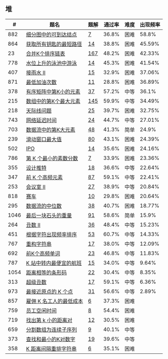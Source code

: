 ## 堆

| \# | 题名 | 题解 | 通过率 | 难度 | 出现频率   |
|------|----------------------|-----|--------|----|--------|
|882|[细分图中的可到达结点](https://leetcode-cn.com/problems/reachable-nodes-in-subdivided-graph)   |[7](https://leetcode-cn.com/problems/reachable-nodes-in-subdivided-graph/solution)|36.8%|困难|58.8%|
|864|[获取所有钥匙的最短路径](https://leetcode-cn.com/problems/shortest-path-to-get-all-keys)   |[14](https://leetcode-cn.com/problems/shortest-path-to-get-all-keys/solution)|38.8%|困难|45.59%|
|23|[合并K个排序链表](https://leetcode-cn.com/problems/merge-k-sorted-lists)   |[167](https://leetcode-cn.com/problems/merge-k-sorted-lists/solution)|48.2%|困难|42.33%|
|778|[水位上升的泳池中游泳](https://leetcode-cn.com/problems/swim-in-rising-water)   |[14](https://leetcode-cn.com/problems/swim-in-rising-water/solution)|45.3%|困难|41.54%|
|407|[接雨水 II](https://leetcode-cn.com/problems/trapping-rain-water-ii)   |[15](https://leetcode-cn.com/problems/trapping-rain-water-ii/solution)|32.9%|困难|37.06%|
|871|[最低加油次数](https://leetcode-cn.com/problems/minimum-number-of-refueling-stops)   |[11](https://leetcode-cn.com/problems/minimum-number-of-refueling-stops/solution)|28.8%|困难|36.89%|
|378|[有序矩阵中第K小的元素](https://leetcode-cn.com/problems/kth-smallest-element-in-a-sorted-matrix)   |[37](https://leetcode-cn.com/problems/kth-smallest-element-in-a-sorted-matrix/solution)|57.2%|中等|36.1%|
|215|[数组中的第K个最大元素](https://leetcode-cn.com/problems/kth-largest-element-in-an-array)   |[145](https://leetcode-cn.com/problems/kth-largest-element-in-an-array/solution)|59.9%|中等|34.49%|
|218|[天际线问题](https://leetcode-cn.com/problems/the-skyline-problem)   |[25](https://leetcode-cn.com/problems/the-skyline-problem/solution)|39.7%|困难|32.75%|
|743|[网络延迟时间](https://leetcode-cn.com/problems/network-delay-time)   |[24](https://leetcode-cn.com/problems/network-delay-time/solution)|44.7%|中等|27.01%|
|703|[数据流中的第K大元素](https://leetcode-cn.com/problems/kth-largest-element-in-a-stream)   |[48](https://leetcode-cn.com/problems/kth-largest-element-in-a-stream/solution)|41.3%|简单|24.9%|
|239|[滑动窗口最大值](https://leetcode-cn.com/problems/sliding-window-maximum)   |[80](https://leetcode-cn.com/problems/sliding-window-maximum/solution)|43.1%|困难|24.39%|
|502|[IPO](https://leetcode-cn.com/problems/ipo)   |[14](https://leetcode-cn.com/problems/ipo/solution)|35.6%|困难|24.16%|
|786|[第 K 个最小的素数分数](https://leetcode-cn.com/problems/k-th-smallest-prime-fraction)   |[7](https://leetcode-cn.com/problems/k-th-smallest-prime-fraction/solution)|33.9%|困难|23.36%|
|355|[设计推特](https://leetcode-cn.com/problems/design-twitter)   |[18](https://leetcode-cn.com/problems/design-twitter/solution)|36.6%|中等|22.64%|
|347|[前 K 个高频元素](https://leetcode-cn.com/problems/top-k-frequent-elements)   |[87](https://leetcode-cn.com/problems/top-k-frequent-elements/solution)|59.1%|中等|22.41%|
|253|[会议室 II](https://leetcode-cn.com/problems/meeting-rooms-ii)   |[27](https://leetcode-cn.com/problems/meeting-rooms-ii/solution)|38.9%|中等|20.84%|
|818|[赛车](https://leetcode-cn.com/problems/race-car)   |[10](https://leetcode-cn.com/problems/race-car/solution)|29.8%|困难|20.64%|
|295|[数据流的中位数](https://leetcode-cn.com/problems/find-median-from-data-stream)   |[38](https://leetcode-cn.com/problems/find-median-from-data-stream/solution)|40.7%|困难|18.77%|
|1046|[最后一块石头的重量](https://leetcode-cn.com/problems/last-stone-weight)   |[91](https://leetcode-cn.com/problems/last-stone-weight/solution)|58.6%|简单|15.9%|
|264|[丑数 II](https://leetcode-cn.com/problems/ugly-number-ii)   |[36](https://leetcode-cn.com/problems/ugly-number-ii/solution)|48.4%|中等|15.23%|
|451|[根据字符出现频率排序](https://leetcode-cn.com/problems/sort-characters-by-frequency)   |[53](https://leetcode-cn.com/problems/sort-characters-by-frequency/solution)|60.7%|中等|14.33%|
|767|[重构字符串](https://leetcode-cn.com/problems/reorganize-string)   |[17](https://leetcode-cn.com/problems/reorganize-string/solution)|38.0%|中等|12.09%|
|692|[前K个高频单词](https://leetcode-cn.com/problems/top-k-frequent-words)   |[23](https://leetcode-cn.com/problems/top-k-frequent-words/solution)|46.8%|中等|11.83%|
|787|[K 站中转内最便宜的航班](https://leetcode-cn.com/problems/cheapest-flights-within-k-stops)   |[15](https://leetcode-cn.com/problems/cheapest-flights-within-k-stops/solution)|34.0%|中等|9.64%|
|1054|[距离相等的条形码](https://leetcode-cn.com/problems/distant-barcodes)   |[22](https://leetcode-cn.com/problems/distant-barcodes/solution)|30.4%|中等|8.35%|
|313|[超级丑数](https://leetcode-cn.com/problems/super-ugly-number)   |[17](https://leetcode-cn.com/problems/super-ugly-number/solution)|59.1%|中等|6.36%|
|973|[最接近原点的 K 个点](https://leetcode-cn.com/problems/k-closest-points-to-origin)   |[31](https://leetcode-cn.com/problems/k-closest-points-to-origin/solution)|56.6%|中等|2.89%|
|857|[雇佣 K 名工人的最低成本](https://leetcode-cn.com/problems/minimum-cost-to-hire-k-workers)   |[6](https://leetcode-cn.com/problems/minimum-cost-to-hire-k-workers/solution)|37.3%|困难|&nbsp;|
|759|[员工空闲时间](https://leetcode-cn.com/problems/employee-free-time)   |[8](https://leetcode-cn.com/problems/employee-free-time/solution)|54.4%|困难|&nbsp;|
|719|[找出第 k 小的距离对](https://leetcode-cn.com/problems/find-k-th-smallest-pair-distance)   |[12](https://leetcode-cn.com/problems/find-k-th-smallest-pair-distance/solution)|30.5%|困难|&nbsp;|
|659|[分割数组为连续子序列](https://leetcode-cn.com/problems/split-array-into-consecutive-subsequences)   |[9](https://leetcode-cn.com/problems/split-array-into-consecutive-subsequences/solution)|40.1%|中等|&nbsp;|
|373|[查找和最小的K对数字](https://leetcode-cn.com/problems/find-k-pairs-with-smallest-sums)   |[19](https://leetcode-cn.com/problems/find-k-pairs-with-smallest-sums/solution)|39.6%|中等|&nbsp;|
|358|[K 距离间隔重排字符串](https://leetcode-cn.com/problems/rearrange-string-k-distance-apart)   |[6](https://leetcode-cn.com/problems/rearrange-string-k-distance-apart/solution)|35.1%|困难|&nbsp;|
